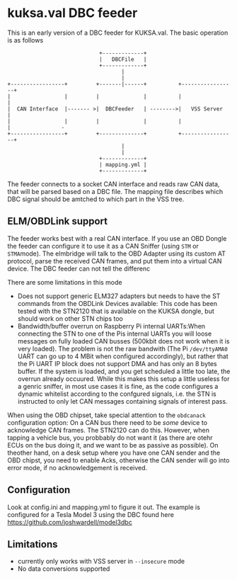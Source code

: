 # kuksa.val DBC feeder 

This is an early version of a DBC feeder for KUKSA.val. The basic operation is as follows

``` 
                             +-------------+                                              
                             |   DBCFile   |                                              
                             +-------------+                                              
                                    |                                                     
                                    |                                                     
+-----------------+         +-------|------+          +-----------------+                 
|                 |         |              |          |                 |                 
|  CAN Interface  |------- >|  DBCFeeder   | -------->|   VSS Server    |                 
|                 |         |              |          |                 |                -
+-----------------+         +--------------+          +-----------------+                 
                                    |                                                     
                                    |                                                     
                             +-------------+                                              
                             | mapping.yml |                                              
                             +-------------+                                                                                                                               
```

The feeder connects to a socket CAN interface and reads raw CAN data, that will be parsed based on a DBC file. The mapping file describes which DBC signal should be amtched to which part in the VSS tree.

## ELM/OBDLink support
The feeder works best with a real CAN interface. If you use an OBD Dongle the feeder can configure it to use it as a CAN Sniffer (using  `STM` or `STMA`mode). The elmbridge will talk to the OBD Adapter using its custom AT protocol, parse the received CAN frames, and put them into a virtual CAN device. The DBC feeder can not tell the differenc

There are some limitations in this mode
 * Does not support generic ELM327 adapters but needs to have the ST commands from the OBDLink Devices available: This code has been tested with the STN2120 that is available on the KUKSA dongle, but should work on other STN chips too
 * Bandwidth/buffer overrun on Raspberry Pi internal UARTs:When connecting the STN to one of the Pis internal UARTs you will loose messages on fully loaded CAN busses (500kbit does not work when it is very loaded). The problem is not the raw bandwith (The Pi `/dev/ttyAMA0` UART can go up to 4 MBit when configured accordingly), but rather that the Pi UART IP block does not support DMA and has only an 8 bytes buffer. If the system is loaded, and you get scheduled a little too late, the overrun already occuured. While this makes this setup a little useless for a genric sniffer, in most use cases it is fine, as the code configures a dynamic whitelist according to the confgured signals, i.e. the STN is instructed to only let CAN messages containing signals of interest pass.

When using the OBD chipset, take special attention to the `obdcanack` configuration option: On a CAN bus there need to be _some_ device to acknowledge CAN frames. The STN2120 can do this. However, when tapping a vehicle bus, you probbably do not want it (as there are otehr ECUs on the bus doing it, and we want to be as passive as possible). On theother hand, on a desk setup where you have one CAN sender and the OBD chipst, you need to enable Acks, otherwise the CAN sender will go into error mode, if no acknowledgement is received. 

## Configuration
Look at config.ini and mapping.yml to figure it out. The example is configured for a Tesla Model 3 using the DBC found here https://github.com/joshwardell/model3dbc 


## Limitations
 * currently only works with VSS server in `--insecure` mode
 * No data conversions supported
